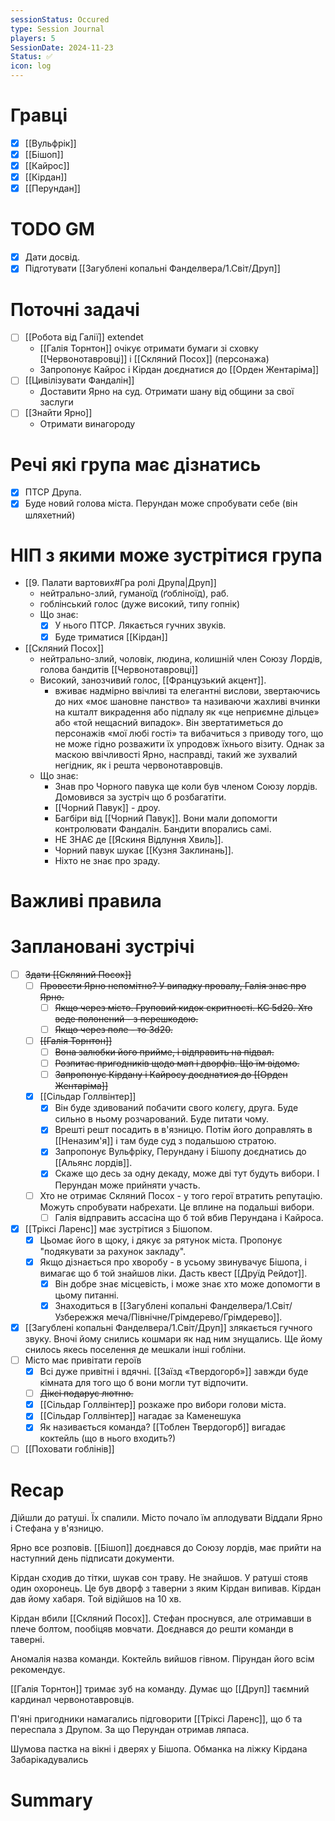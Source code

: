 ```yaml
---
sessionStatus: Occured
type: Session Journal
players: 5
SessionDate: 2024-11-23
Status: ✅
icon: log
---
```

# Гравці
- [x] [[Вульфрік]]
- [x] [[Бішоп]]
- [x] [[Кайрос]]
- [x] [[Кірдан]]
- [x] [[Перундан]]

# TODO GM
- [x] Дати досвід.
- [x] Підготувати [[Загублені копальні Фанделвера/1.Світ/Друп]]

# Поточні задачі
- [ ] [[Робота від Галії]] extendet
	- [[Галія Торнтон]] очікує отримати бумаги зі сховку [[Червонотавровці]] і [[Скляний Посох]] (персонажа)
	- Запропонує Кайрос і Кірдан доєднатися до [[Орден Жентаріма]]
- [ ] [[Цивілізувати Фандалін]]
	- Доставити Ярно на суд. Отримати шану від общини за свої заслуги
- [ ] [[Знайти Ярно]]
	- Отримати винагороду


# Речі які група має дізнатись
- [x] ПТСР Друпа. 
- [x] Буде новий голова міста. Перундан може спробувати себе (він шляхетний)

# НІП з якими може зустрітися група
* [[9. Палати вартових#Гра ролі Друпа|Друп]]
	* нейтрально-злий, гуманоїд (ґобліноїд), раб.
	* гоблінський голос (дуже високий, типу гопнік)
	* Що знає:
		* [x] У нього ПТСР. Лякається гучних звуків. 
		* [x] Буде триматися [[Кірдан]]
* [[Скляний Посох]]
	* нейтрально-злий, чоловік, людина, колишній член Союзу Лордів, голова бандитів [[Червонотавровці]]
	* Високий, занозчивий голос,  [[Французький акцент]]. 
		* вживає надмірно ввічливі та елегантні вислови, звертаючись до них «моє шановне панство» та називаючи жахливі вчинки на кшталт викрадення або підпалу як «це неприємне дільце» або «той нещасний випадок». Він звертатиметься до персонажів «мої любі гості» та вибачиться з приводу того, що не може гідно розважити їх упродовж їхнього візиту. Однак за маскою ввічливості Ярно, насправді, такий же зухвалий негідник, як і решта червонотавровців.
	* Що знає:
		* Знав про Чорного павука ще коли був членом Союзу лордів. Домовився за зустріч що б розбагатіти.
		* [[Чорний Павук]] - дроу.
		* Багбіри від [[Чорний Павук]]. Вони мали допомогти контролювати Фандалін. Бандити впорались самі. 
		* НЕ ЗНАЄ де [[Яскиня Відлуння Хвиль]].
		* Чорний павук шукає [[Кузня Заклинань]].
		* Ніхто не знає про зраду.


# Важливі правила

# Заплановані зустрічі
- [ ] ~~Здати [[Скляний Посох]]~~ 
	- [ ] ~~Провести Ярно непомітно? У випадку провалу, Галія знає про Ярно.~~
		- [ ] ~~Якщо через місто. Груповий кидок скритності. КС 5d20. Хто веде полонений - з перешкодою.~~
		- [ ]  ~~Якщо через поле - то 3d20.~~
	- [ ]  ~~[[Галія Торнтон]]~~
		- [ ] ~~Вона залюбки його прийме, і відправить на підвал.~~
		- [ ] ~~Розпитає пригодників щодо мап і дворфів. Що їм відомо.~~
		- [ ] ~~Запропонує Кірдану і Кайросу доєднатися до [[Орден Жентаріма]]~~
	- [x] [[Сільдар Голлвінтер]]
		- [x] Він буде здивований побачити свого колєгу, друга. Буде сильно в ньому розчарований. Буде питати чому.
		- [x] Врешті решт посадить в в'язницю. Потім його доправлять в [[Неназим'я]] і там буде суд з подальшою стратою.
		- [x] Запропонує Вульфріку, Перундану і Бішопу доєднатись до [[Альянс лордів]].
		- [x] Скаже що десь за одну декаду, може дві тут будуть вибори. І Перундан може прийняти участь.
	- [ ] Хто не отримає Скляний Посох - у того герої втратить репутацію. Можуть спробувати набрехати. Це вплине на подальші вибори.
		- [ ] Галія відправить ассасіна що б той вбив Перундана і Кайроса.
- [x] [[Тріксі Ларенс]] має зустрітися з Бішопом.
	- [x] Цьомає його в щоку, і дякує за рятунок міста. Пропонує "подякувати за рахунок закладу".
	- [x] Якщо дізнається про хворобу - в усьому звинувачує Бішопа, і вимагає що б той знайшов ліки. Дасть квест [[Друїд Рейдот]].
		- [x] Він добре знає місцевість, і може знає хто може допомогти в цьому питанні.
		- [x] Знаходиться в [[Загублені копальні Фанделвера/1.Світ/Узбережжя меча/Північне/Грімдерево/Грімдерево]].
- [x] [[Загублені копальні Фанделвера/1.Світ/Друп]] злякається гучного звуку. Вночі йому снились кошмари як над ним знущались. Ще йому снилось якесь поселення де мешкали інші гобліни.
- [ ] Місто має привітати героїв
	- [x] Всі дуже привітні і вдячні. [[Заїзд «Твердогорб»]] завжди буде кімната для того що б вони могли тут відпочити.
	- [ ] ~~Діксі подарує лютню.~~
	- [x] [[Сільдар Голлвінтер]] розкаже про вибори голови міста.
	- [x] [[Сільдар Голлвінтер]] нагадає за Каменешука
	- [x] Як називається команда? [[Тоблен Твердогорб]] вигадає коктейль (що в нього входить?)
- [ ] [[Поховати гоблінів]]

# Recap

Дійшли до ратуші.  Їх спалили. Місто почало їм аплодувати 
Віддали Ярно і Стефана у в'язницю.

Ярно все розповів.
[[Бішоп]] доєднався до Союзу лордів, має прийти на наступний день підписати документи.

Кірдан сходив до тітки, шукав сон траву. Не знайшов.
У ратуші стояв один охоронець. Це був дворф з таверни з яким Кірдан випивав. Кірдан дав йому хабаря. Той відійшов на 10 хв.

Кірдан вбили [[Скляний Посох]]. Стефан проснувся, але отримавши в плече болтом, пообіцяв мовчати. Доєднався до решти команди в таверні.

Аномалія назва команди. 
Коктейль вийшов гівном. Пірундан його всім рекомендує.

[[Галія Торнтон]] тримає зуб на команду. Думає що [[Друп]] таємний кардинал червонотавровців.

П'яні пригодники намагались підговорити [[Тріксі Ларенс]], що б та переспала з Друпом. За що Перундан отримав ляпаса.

Шумова пастка на вікні і дверях у Бішопа.
Обманка на ліжку Кірдана
Забарікадувались

 
# Summary



